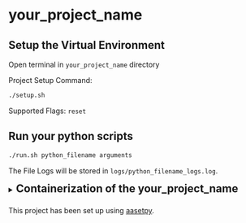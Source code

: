 <!-- Modify **`README.md`** as per your project -->
<!-- credits: aadarshlalchandani/aasetpy -->

# your_project_name

## Setup the Virtual Environment

Open terminal in `your_project_name` directory

Project Setup Command:

```bash
./setup.sh
```

Supported Flags: `reset`

## Run your python scripts

```bash
./run.sh python_filename arguments
```

The File Logs will be stored in `logs/python_filename_logs.log`.

<details>

<summary>
<h2 style="display: inline;">
Containerization of the your_project_name
</h2>
</summary>

### Containerize and Start the Project inside container

```bash
sudo docker-compose up --build -d
```

### Access the real time project logs

```bash
sudo docker exec -it DOCKER_IMAGE_NAME tail -f logs/main_logs.log
```

### Access all logs in the docker container with filename

```bash
sudo docker exec -it DOCKER_IMAGE_NAME sh -c 'for file in logs/*.log; do echo "File: $file"; cat "$file"; echo -en "\n\n"; done'
```

### Access Docker Container

```bash
sudo docker ps --filter name=DOCKER_IMAGE_NAME
```

### Stop the API Docker Container

```bash
sudo docker stop $(sudo docker ps -aq --filter name=DOCKER_IMAGE_NAME)
```

</details>

###

This project has been set up using [aasetpy](https://github.com/aadarshlalchandani/aasetpy).
